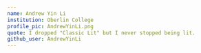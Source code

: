 ```yaml
---
name: Andrew Yin Li
institution: Oberlin College
profile_pic: AndrewYinLi.png
quote: I dropped "Classic Lit" but I never stopped being lit.
github_user: AndrewYinLi
---
```

